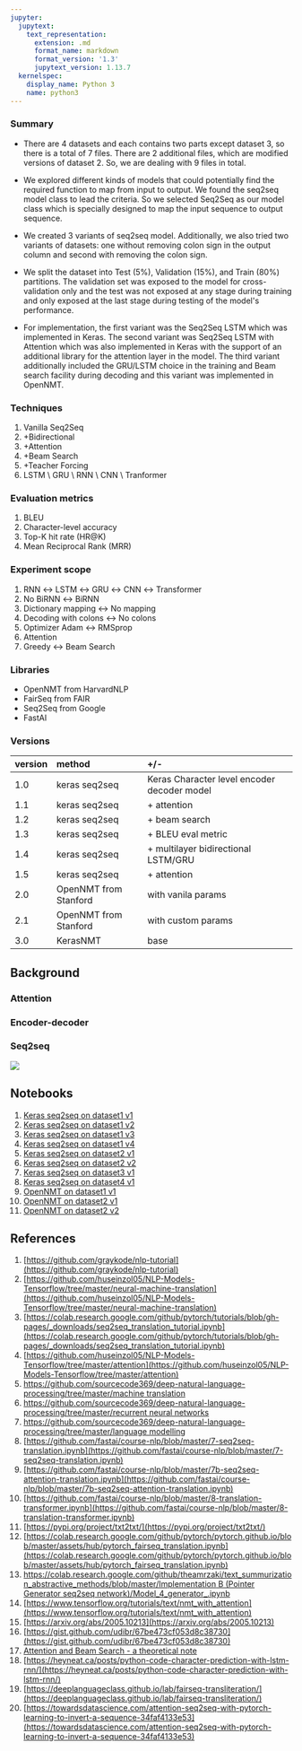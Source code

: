```yaml
---
jupyter:
  jupytext:
    text_representation:
      extension: .md
      format_name: markdown
      format_version: '1.3'
      jupytext_version: 1.13.7
  kernelspec:
    display_name: Python 3
    name: python3
---
```


<!-- #region id="PDXO8Wxc-Q-U" -->
### Summary

- There are 4 datasets and each contains two parts except dataset 3, so there is a total of 7 files. There are 2 additional files, which are modified versions of dataset 2. So, we are dealing with 9 files in total. 

- We explored different kinds of models that could potentially find the required function to map from input to output. We found the seq2seq model class to lead the criteria. So we selected Seq2Seq as our model class which is specially designed to map the input sequence to output sequence.

- We created 3 variants of seq2seq model. Additionally, we also tried two variants of datasets: one without removing colon sign in the output column and second with removing the colon sign.

- We split the dataset into Test (5%), Validation (15%), and Train (80%) partitions. The validation set was exposed to the model for cross-validation only and the test was not exposed at any stage during training and only exposed at the last stage during testing of the model's performance. 

- For implementation, the first variant was the Seq2Seq LSTM which was implemented in Keras. The second variant was Seq2Seq LSTM with Attention which was also implemented in Keras with the support of an additional library for the attention layer in the model. The third variant additionally included the GRU/LSTM choice in the training and Beam search facility during decoding and this variant was implemented in OpenNMT.
<!-- #endregion -->

<!-- #region id="wN6NdYUh-H0u" -->
### Techniques

1. Vanilla Seq2Seq
2. +Bidirectional
3. +Attention
4. +Beam Search
5. +Teacher Forcing
6. LSTM \ GRU \ RNN \ CNN \ Tranformer
<!-- #endregion -->

<!-- #region id="jTgT9gmW-LVp" -->
### Evaluation metrics

1. BLEU
2. Character-level accuracy
3. Top-K hit rate (HR@K)
4. Mean Reciprocal Rank (MRR)
<!-- #endregion -->

<!-- #region id="Wy3d5_T997Jp" -->
### Experiment scope

1. RNN ↔  LSTM ↔  GRU ↔  CNN ↔  Transformer
2. No BiRNN ↔  BiRNN
3. Dictionary mapping ↔  No mapping
4. Decoding with colons ↔  No colons
5. Optimizer Adam ↔  RMSprop
6. Attention
7. Greedy ↔  Beam Search
<!-- #endregion -->

<!-- #region id="-Bvj3gqv_oV9" -->
### Libraries

- OpenNMT from HarvardNLP
- FairSeq from FAIR
- Seq2Seq from Google
- FastAI
<!-- #endregion -->

<!-- #region id="0I6vgCVw99tR" -->
### Versions

| version | method | +/- |
| :------ | :----- | :------- |
| 1.0 | keras seq2seq | Keras Character level encoder decoder model |
| 1.1 | keras seq2seq | + attention |
| 1.2 | keras seq2seq | + beam search |
| 1.3 | keras seq2seq | + BLEU eval metric |
| 1.4 | keras seq2seq | + multilayer bidirectional LSTM/GRU |
| 1.5 | keras seq2seq | + attention |
| 2.0 | OpenNMT from Stanford | with vanila params |
| 2.1 | OpenNMT from Stanford | with custom params |
| 3.0 | KerasNMT | base |
<!-- #endregion -->

<!-- #region id="OCm-PejL_tPz" -->
## Background
<!-- #endregion -->

<!-- #region id="r3fTtiji_vXU" -->
### Attention
<!-- #endregion -->

<!-- #region id="zigbv2r9_xw2" -->
<!-- #endregion -->

<!-- #region id="0DXgSQyt_--4" -->
### Encoder-decoder
<!-- #endregion -->

<!-- #region id="TM27b_nfAAug" -->
<!-- #endregion -->

<!-- #region id="zRyEbIhZ_0ot" -->
### Seq2seq

![](https://3.bp.blogspot.com/-3Pbj_dvt0Vo/V-qe-Nl6P5I/AAAAAAAABQc/z0_6WtVWtvARtMk0i9_AtLeyyGyV6AI4wCLcB/s1600/nmt-model-fast.gif)
<!-- #endregion -->

<!-- #region id="wlLEkyBhGEVT" -->
## Notebooks

1. [Keras seq2seq on dataset1 v1](https://gist.github.com/sparsh-ai/efa15acb4184f166580f8bf63d97e2db)
2. [Keras seq2seq on dataset1 v2](https://gist.github.com/sparsh-ai/2406cf60d9a66fd5602dd124588b3552)
3. [Keras seq2seq on dataset1 v3](https://gist.github.com/sparsh-ai/f96c2cea2b55d45dcccf669326d84a93)
4. [Keras seq2seq on dataset1 v4](https://gist.github.com/sparsh-ai/a1de8e333c24521e5fa9da651b503922)
5. [Keras seq2seq on dataset2 v1](https://gist.github.com/sparsh-ai/5628980c6e681ee7e32b37c2333ebee2)
6. [Keras seq2seq on dataset2 v2](https://gist.github.com/sparsh-ai/3457813ddc89a69b60518aaea095e40b)
7. [Keras seq2seq on dataset3 v1](https://gist.github.com/sparsh-ai/46dea35d52a67887ed40e16b09e7aab9)
8. [Keras seq2seq on dataset4 v1](https://gist.github.com/sparsh-ai/cc00aab4424f5fd85df1fc94c8027bfa)
9. [OpenNMT on dataset1 v1](https://gist.github.com/sparsh-ai/29503de22a76d29cb233f845120187f9)
10. [OpenNMT on dataset2 v1](https://gist.github.com/sparsh-ai/f4c86eaefed4915006615c01dd455ff4)
11. [OpenNMT on dataset2 v2](https://gist.github.com/sparsh-ai/1675a3341799ec57f00c21c03b283b6a)
<!-- #endregion -->

<!-- #region id="BC7cgjeY7cAM" -->
## References

1. [https://github.com/graykode/nlp-tutorial](https://github.com/graykode/nlp-tutorial)
2. [https://github.com/huseinzol05/NLP-Models-Tensorflow/tree/master/neural-machine-translation](https://github.com/huseinzol05/NLP-Models-Tensorflow/tree/master/neural-machine-translation)
3. [https://colab.research.google.com/github/pytorch/tutorials/blob/gh-pages/_downloads/seq2seq_translation_tutorial.ipynb](https://colab.research.google.com/github/pytorch/tutorials/blob/gh-pages/_downloads/seq2seq_translation_tutorial.ipynb)
4. [https://github.com/huseinzol05/NLP-Models-Tensorflow/tree/master/attention](https://github.com/huseinzol05/NLP-Models-Tensorflow/tree/master/attention)
5. [https://github.com/sourcecode369/deep-natural-language-processing/tree/master/machine translation](https://github.com/sourcecode369/deep-natural-language-processing/tree/master/machine%20translation)
6. [https://github.com/sourcecode369/deep-natural-language-processing/tree/master/recurrent neural networks](https://github.com/sourcecode369/deep-natural-language-processing/tree/master/recurrent%20neural%20networks)
7. [https://github.com/sourcecode369/deep-natural-language-processing/tree/master/language modelling](https://github.com/sourcecode369/deep-natural-language-processing/tree/master/language%20modelling)
8. [https://github.com/fastai/course-nlp/blob/master/7-seq2seq-translation.ipynb](https://github.com/fastai/course-nlp/blob/master/7-seq2seq-translation.ipynb)
9. [https://github.com/fastai/course-nlp/blob/master/7b-seq2seq-attention-translation.ipynb](https://github.com/fastai/course-nlp/blob/master/7b-seq2seq-attention-translation.ipynb)
10. [https://github.com/fastai/course-nlp/blob/master/8-translation-transformer.ipynb](https://github.com/fastai/course-nlp/blob/master/8-translation-transformer.ipynb)
11. [https://pypi.org/project/txt2txt/](https://pypi.org/project/txt2txt/)
12. [https://colab.research.google.com/github/pytorch/pytorch.github.io/blob/master/assets/hub/pytorch_fairseq_translation.ipynb](https://colab.research.google.com/github/pytorch/pytorch.github.io/blob/master/assets/hub/pytorch_fairseq_translation.ipynb)
13. [https://colab.research.google.com/github/theamrzaki/text_summurization_abstractive_methods/blob/master/Implementation B (Pointer Generator seq2seq network)/Model_4_generator_.ipynb](https://colab.research.google.com/github/theamrzaki/text_summurization_abstractive_methods/blob/master/Implementation%20B%20(Pointer%20Generator%20seq2seq%20network)/Model_4_generator_.ipynb)
14. [https://www.tensorflow.org/tutorials/text/nmt_with_attention](https://www.tensorflow.org/tutorials/text/nmt_with_attention)
15. [https://arxiv.org/abs/2005.10213](https://arxiv.org/abs/2005.10213)
16. [https://gist.github.com/udibr/67be473cf053d8c38730](https://gist.github.com/udibr/67be473cf053d8c38730)
17. [Attention and Beam Search - a theoretical note](https://hackernoon.com/beam-search-attention-for-text-summarization-made-easy-tutorial-5-3b7186df7086)
18. [https://heyneat.ca/posts/python-code-character-prediction-with-lstm-rnn/](https://heyneat.ca/posts/python-code-character-prediction-with-lstm-rnn/)
19. [https://deeplanguageclass.github.io/lab/fairseq-transliteration/](https://deeplanguageclass.github.io/lab/fairseq-transliteration/)
20. [https://towardsdatascience.com/attention-seq2seq-with-pytorch-learning-to-invert-a-sequence-34faf4133e53](https://towardsdatascience.com/attention-seq2seq-with-pytorch-learning-to-invert-a-sequence-34faf4133e53)
<!-- #endregion -->

```python id="6-VoDIRfALa6"

```
